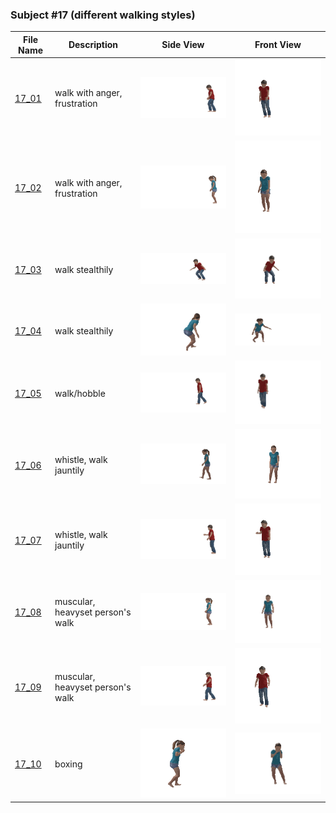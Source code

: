 ### Subject #17 (different walking styles)
|File Name|Description|Side View|Front View|
|-|-|-|-|
|[17_01](https://github.com/Shriinivas/cmubvh/raw/main/Sequence-015-019/17/Data/17_01.zip)|walk with anger, frustration|<img src="https://github.com/Shriinivas/cmubvhgifs/blob/main/Sequence-015-019/17/17_01_0.gif"/>|<img src="https://github.com/Shriinivas/cmubvhgifs/blob/main/Sequence-015-019/17/17_01_1.gif"/>|
|[17_02](https://github.com/Shriinivas/cmubvh/raw/main/Sequence-015-019/17/Data/17_02.zip)|walk with anger, frustration|<img src="https://github.com/Shriinivas/cmubvhgifs/blob/main/Sequence-015-019/17/17_02_0.gif"/>|<img src="https://github.com/Shriinivas/cmubvhgifs/blob/main/Sequence-015-019/17/17_02_1.gif"/>|
|[17_03](https://github.com/Shriinivas/cmubvh/raw/main/Sequence-015-019/17/Data/17_03.zip)|walk stealthily|<img src="https://github.com/Shriinivas/cmubvhgifs/blob/main/Sequence-015-019/17/17_03_0.gif"/>|<img src="https://github.com/Shriinivas/cmubvhgifs/blob/main/Sequence-015-019/17/17_03_1.gif"/>|
|[17_04](https://github.com/Shriinivas/cmubvh/raw/main/Sequence-015-019/17/Data/17_04.zip)|walk stealthily|<img src="https://github.com/Shriinivas/cmubvhgifs/blob/main/Sequence-015-019/17/17_04_0.gif"/>|<img src="https://github.com/Shriinivas/cmubvhgifs/blob/main/Sequence-015-019/17/17_04_1.gif"/>|
|[17_05](https://github.com/Shriinivas/cmubvh/raw/main/Sequence-015-019/17/Data/17_05.zip)|walk/hobble|<img src="https://github.com/Shriinivas/cmubvhgifs/blob/main/Sequence-015-019/17/17_05_0.gif"/>|<img src="https://github.com/Shriinivas/cmubvhgifs/blob/main/Sequence-015-019/17/17_05_1.gif"/>|
|[17_06](https://github.com/Shriinivas/cmubvh/raw/main/Sequence-015-019/17/Data/17_06.zip)|whistle, walk jauntily|<img src="https://github.com/Shriinivas/cmubvhgifs/blob/main/Sequence-015-019/17/17_06_0.gif"/>|<img src="https://github.com/Shriinivas/cmubvhgifs/blob/main/Sequence-015-019/17/17_06_1.gif"/>|
|[17_07](https://github.com/Shriinivas/cmubvh/raw/main/Sequence-015-019/17/Data/17_07.zip)|whistle, walk jauntily|<img src="https://github.com/Shriinivas/cmubvhgifs/blob/main/Sequence-015-019/17/17_07_0.gif"/>|<img src="https://github.com/Shriinivas/cmubvhgifs/blob/main/Sequence-015-019/17/17_07_1.gif"/>|
|[17_08](https://github.com/Shriinivas/cmubvh/raw/main/Sequence-015-019/17/Data/17_08.zip)|muscular, heavyset person's walk|<img src="https://github.com/Shriinivas/cmubvhgifs/blob/main/Sequence-015-019/17/17_08_0.gif"/>|<img src="https://github.com/Shriinivas/cmubvhgifs/blob/main/Sequence-015-019/17/17_08_1.gif"/>|
|[17_09](https://github.com/Shriinivas/cmubvh/raw/main/Sequence-015-019/17/Data/17_09.zip)|muscular, heavyset person's walk|<img src="https://github.com/Shriinivas/cmubvhgifs/blob/main/Sequence-015-019/17/17_09_0.gif"/>|<img src="https://github.com/Shriinivas/cmubvhgifs/blob/main/Sequence-015-019/17/17_09_1.gif"/>|
|[17_10](https://github.com/Shriinivas/cmubvh/raw/main/Sequence-015-019/17/Data/17_10.zip)|boxing|<img src="https://github.com/Shriinivas/cmubvhgifs/blob/main/Sequence-015-019/17/17_10_0.gif"/>|<img src="https://github.com/Shriinivas/cmubvhgifs/blob/main/Sequence-015-019/17/17_10_1.gif"/>|
